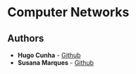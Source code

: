 # Computer Networks

## Authors

* **Hugo Cunha** -  [Github](https://github.com/hchexy)
* **Susana Marques** -  [Github](https://github.com/SusanaMarques)



